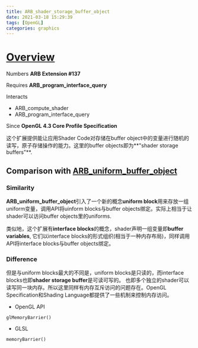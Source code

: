 ```yaml
---
title: ARB_shader_storage_buffer_object
date: 2021-03-18 15:29:39
tags: [OpenGL]
categories: graphics
---
```


# [Overview](https://www.khronos.org/registry/OpenGL/extensions/ARB/ARB_shader_storage_buffer_object.txt)
Numbers **ARB Extension #137**

<!--more-->

Requires **ARB_program_interface_query**

Interacts
- ARB_compute_shader
- ARB_program_interface_query

Since **OpenGL 4.3 Core Profile Specification**

这个扩展提供能让应用Shader Code对存储在buffer object中的变量进行随机的读写，原子存储操作的能力。这里的buffer objects即为**"shader storage buffers"**.

## Comparison with [ARB_uniform_buffer_object](https://www.khronos.org/registry/OpenGL/extensions/ARB/ARB_uniform_buffer_object.txt)

### Similarity
**ARB_uniform_buffer_object**引入了一个新的概念**uniform block**用来存放一组uniform变量，调用API将uinform blocks与buffer objects绑定。实际上相当于让shader可以访问buffer objects里的uniforms.

类似地，这个扩展有**interface blocks**的概念，shader声明一组变量即**buffer variables**, 它们以interface blocks的形式组织(相当于一种内存布局)，同样调用API将interface blocks与buffer objects绑定。

### Difference
但是与uniform blocks最大的不同是，uniform blocks是只读的，而interface blocks也即**shader storage buffer**是可读可写的。
也即多个独立的shader可以读写同一块内存。所以这里同样有内存互斥访问的问题存在。OpenGL Specification和Shading Language都提供了一些机制来控制内存访问。

- OpenGL API
```
glMemoryBarrier()
```

- GLSL
```
memoryBarrier()
```


